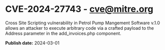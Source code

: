 # CVE-2024-27743 - cve@mitre.org

Cross Site Scripting vulnerability in Petrol Pump Mangement Software v.1.0 allows an attacker to execute arbitrary code via a crafted payload to the Address parameter in the add_invoices.php component.

**Publish date:** 2024-03-01

